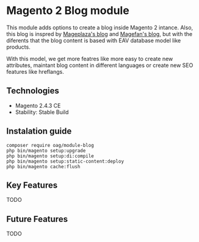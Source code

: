 # Magento 2 Blog module
This module adds options to create a blog inside Magento 2 intance. Also, this blog is inspred by [Mageplaza's blog](https://github.com/mageplaza/magento-2-blog) and [Magefan's blog](https://github.com/magefan/module-blog), but with the diferents that the blog content is based with EAV database model like products.

With this model, we get more featres like more easy to create new attributes, maintant blog content in different languages or create new SEO features like hreflangs.

## Technologies
- Magento 2.4.3 CE
- Stability: Stable Build

## Instalation guide
```
composer require oag/module-blog
php bin/magento setup:upgrade
php bin/magento setup:di:compile
php bin/magento setup:static-content:deploy
php bin/magento cache:flush
```

## Key Features
TODO

## Future Features
TODO
